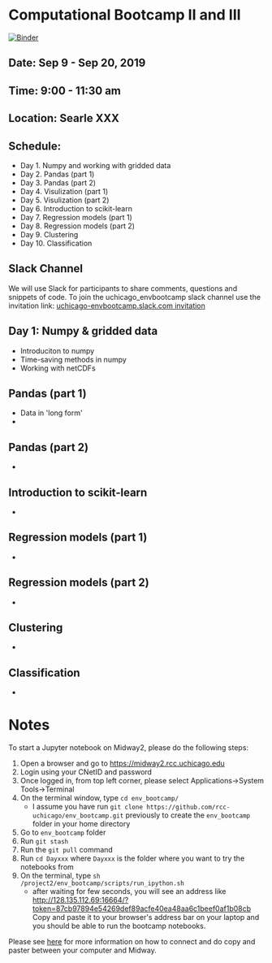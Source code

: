 # Computational Bootcamp II and III
[![Binder](https://mybinder.org/badge.svg)](https://mybinder.org/v2/gh/rcc-uchicago/env_bootcamp/master?urlpath=lab)

## Date: Sep 9 - Sep 20, 2019
## Time: 9:00 - 11:30 am
## Location: Searle XXX

## Schedule:
* Day 1. Numpy and working with gridded data
* Day 2. Pandas (part 1)
* Day 3. Pandas (part 2)
* Day 4. Visulization (part 1)
* Day 5. Visulization (part 2)
* Day 6. Introduction to scikit-learn
* Day 7. Regression models (part 1)
* Day 8. Regression models (part 2)
* Day 9. Clustering
* Day 10. Classification

## Slack Channel
We will use Slack for participants to share comments, questions and snippets of code. 
To join the uchicago_envbootcamp slack channel use the invitation link: 
[uchicago-envbootcamp.slack.com invitation](
https://join.slack.com/t/uchicago-envbootcamp/shared_invite/enQtNDMxNzY4NDY5NzgxLTY3ZTFjMmE3ZjExOTljZmE3NWI3ODFkZDg1M2IwMzQyYTE3MDVhZTQ5M2RkNTM4MmQ0YTM4Y2FmOWQ5ZmYxNTQ)

## Day 1: Numpy & gridded data
* Introduciton to numpy  
* Time-saving methods in numpy
* Working with netCDFs
 
## Pandas (part 1)
* Data in 'long form'
*

## Pandas (part 2)
*

## Introduction to scikit-learn
*

## Regression models (part 1)
*

## Regression models (part 2)
*

## Clustering
*

## Classification
*

# Notes
To start a Jupyter notebook on Midway2, please do the following steps:
1. Open a browser and go to https://midway2.rcc.uchicago.edu
2. Login using your CNetID and password
3. Once logged in, from top left corner, please select Applications->System Tools->Terminal
4. On the terminal window, type `cd env_bootcamp/`
     * I assume you have run `git clone https://github.com/rcc-uchicago/env_bootcamp.git` previously to 
  create the `env_bootcamp` folder in your home directory
5. Go to `env_bootcamp` folder
6. Run `git stash`
7. Run the `git pull` command
8. Run `cd Dayxxx` where `Dayxxx` is the folder where you want to try the notebooks from
9. On the terminal, type `sh /project2/env_bootcamp/scripts/run_ipython.sh`
     * after waiting for few seconds, you will see an address like 
  http://128.135.112.69:16664/?token=87cb97894e54269def89acfe40ea48aa6c1beef0af1b08cb Copy and paste it to your browser's
  address bar on your laptop and you should be able to run the bootcamp notebooks.
  
  Please see [here](https://rcc.uchicago.edu/docs/connecting/index.html#connecting-with-thinlinc) for more information 
  on how to connect and do copy and paster between your computer and Midway.
